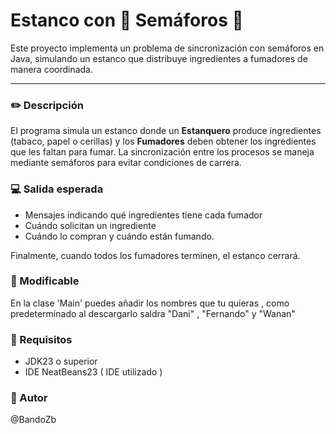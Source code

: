 # Estanco con 🚦 Semáforos 🚦

Este proyecto implementa un problema de sincronización con semáforos en Java, simulando un estanco que distribuye ingredientes a fumadores de manera coordinada.

---
### ✏️ Descripción 
El programa simula un estanco donde un **Estanquero** produce ingredientes (tabaco, papel o cerillas) y los **Fumadores** deben obtener los ingredientes que les faltan para fumar. La sincronización entre los procesos se maneja mediante semáforos para evitar condiciones de carrera.

### 💻 Salida esperada
- Mensajes indicando qué ingredientes tiene cada fumador
- Cuándo solicitan un ingrediente
- Cuándo lo compran y cuándo están fumando.

Finalmente, cuando todos los fumadores terminen, el estanco cerrará.

### 📖 Modificable 

En la clase 'Main' puedes añadir los nombres que tu quieras , como predeterminado al descargarlo saldra "Dani" , "Fernando" y "Wanan"
### 📙 Requisitos
- JDK23 o superior
- IDE NeatBeans23 ( IDE utilizado )

### 👺 Autor

@BandoZb
